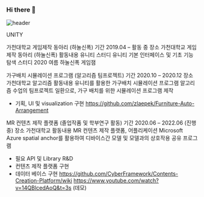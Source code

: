 ### Hi there 👋
<!-- ref https://github.com/kyechan99/capsule-render -->
![header](https://capsule-render.vercel.app/api?type=waving&color=auto&height=300&section=header&text=zlapek%20github&fontSize=90&animation=fadeIn&fontAlignY=38&desc=Decorate%20GitHub%20Profile%20or%20any%20Repo%20like%20me!&descAlignY=51&descAlign=62)
<!--
<p align='center'> Decorate GitHub Profile or any Repo like me! </p>
<p align='center'>
  <a href="https://github.com/kyechan99/capsule-render/labels/Idea">
    <img src="https://img.shields.io/badge/IDEA%20ISSUE%20-%23F7DF1E.svg?&style=for-the-badge&&logoColor=white"/>
  </a>
  <a href="#demo">
    <img src="https://img.shields.io/badge/DEMO%20-%234FC08D.svg?&style=for-the-badge&&logoColor=white"/>
  </a>
</p>
-->

UNITY

가천대학교 게임제작 동아리 (하눌신폭)
기간	2019.04 – 활동 중
장소	가천대학교 게임제작 동아리 (하눌신폭)
활동내용	유니티 스터디
	유니티 기본 인터페이스 및 기초 기능 탐색 스터디
	2020 여름 하눌신폭 게임잼

가구배치 시뮬레이션 프로그램 (알고리즘 팀프로젝트)
기간	2020.10 – 2020.12
장소	가천대학교 알고리즘
활동내용	유니티를 활용한 가구배치 시뮬레이션 프로그램
	알고리즘 수업의 팀프로젝트 일환으로, 가구 배치를 위한 시뮬레이션 프로그램 제작
-	기획, UI 및 visualization 구현
https://github.com/zlaepek/Furniture-Auto-Arrangement

MR 컨텐츠 제작 플랫폼 (졸업작품 및 학부연구 활동)
기간	2020.06 – 2022.06 (진행중)
장소	가천대학교
활동내용	MR 컨텐츠 제작 플랫폼, 어플리케이션
	Microsoft Azure spatial anchor를 활용하여 디바이스간 모델 및 모델과의 상호작용 공유 프로그램
-	필요 API 및 Library R&D
-	컨텐츠 제작 플랫폼 구현
-	데이터 베이스 구현
https://github.com/CyberFramework/Contents-Creation-Platform/wiki
https://www.youtube.com/watch?v=14QBlcedAoQ&t=3s (데모)  

<!--
**zlaepek/zlaepek** is a ✨ _special_ ✨ repository because its `README.md` (this file) appears on your GitHub profile.

Here are some ideas to get you started:

- 🔭 I’m currently working on ...
- 🌱 I’m currently learning ...
- 👯 I’m looking to collaborate on ...
- 🤔 I’m looking for help with ...
- 💬 Ask me about ...
- 📫 How to reach me: ...
- 😄 Pronouns: ...
- ⚡ Fun fact: ...
-->
